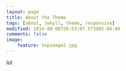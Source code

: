 ```yaml
---
layout: page
title: About the Theme
tags: [about, Jekyll, theme, responsive]
modified: 2014-08-08T20:53:07.573882-04:00
comments: false
image:
    feature: topimage2.jpg
---
```


lol
